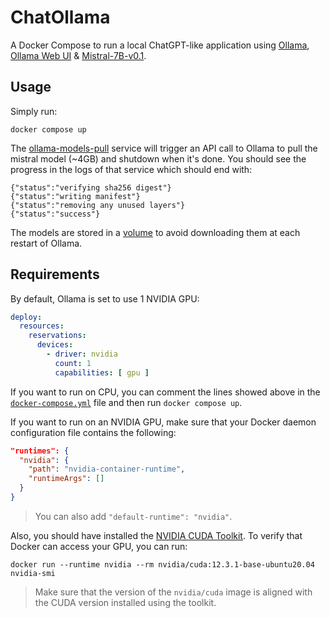# ChatOllama

A Docker Compose to run a local ChatGPT-like application using [Ollama](https://github.com/ollama/ollama), [Ollama Web UI](https://github.com/ollama-webui/ollama-webui) & [Mistral-7B-v0.1](https://huggingface.co/mistralai/Mistral-7B-v0.1).

## Usage

Simply run:

```shell
docker compose up
```
The [ollama-models-pull](docker-compose.yml#30) service will trigger an API call to Ollama to pull the mistral model (~4GB) and shutdown when it's done. You should see the progress in the logs of that service which should end with:

```
{"status":"verifying sha256 digest"}
{"status":"writing manifest"}
{"status":"removing any unused layers"}
{"status":"success"}
```

The models are stored in a [volume](docker-compose.yml#8) to avoid downloading them at each restart of Ollama.

## Requirements

By default, Ollama is set to use 1 NVIDIA GPU:

```yaml
deploy:
  resources:
    reservations:
      devices:
        - driver: nvidia
          count: 1
          capabilities: [ gpu ]
```
If you want to run on CPU, you can comment the lines showed above in the [`docker-compose.yml`](docker-compose.yml#15) file and then run `docker compose up`.

If you want to run on an NVIDIA GPU, make sure that your Docker daemon configuration file contains the following:

```json
"runtimes": {
  "nvidia": {
    "path": "nvidia-container-runtime",
    "runtimeArgs": []
  }
}
```
> You can also add `"default-runtime": "nvidia"`.

Also, you should have installed the [NVIDIA CUDA Toolkit](https://developer.nvidia.com/cuda-toolkit). To verify that Docker can access your GPU, you can run:

```shell
docker run --runtime nvidia --rm nvidia/cuda:12.3.1-base-ubuntu20.04 nvidia-smi
```
> Make sure that the version of the `nvidia/cuda` image is aligned with the CUDA version installed using the toolkit.